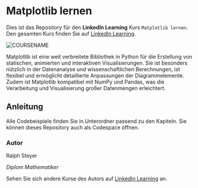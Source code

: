 # Matplotlib lernen

Dies ist das Repository für den **LinkedIn Learning** Kurs `Matplotlib lernen`. Den gesamten Kurs finden Sie auf [LinkedIn Learning][lil-course-url].

![COURSENAME][lil-thumbnail-url] 

Matplotlib ist eine weit verbreitete Bibliothek in Python für die Erstellung von statischen, animierten und interaktiven Visualisierungen. Sie ist besonders nützlich in der Datenanalyse und wissenschaftlichen Berechnungen, ist flexibel und ermöglicht detaillierte Anpassungen der Diagrammelemente. Zudem ist Matplotlib kompatibel mit NumPy und Pandas, was die Verarbeitung und Visualisierung großer Datenmengen erleichtert.

## Anleitung

Alle Codebeispiele finden Sie in Unterordner passend zu den Kapiteln. Sie können dieses Repository auch als Codespace öffnen.

### Autor

Ralph Steyer

_Diplom Mathematiker_

Sehen Sie sich andere Kurse des Autors auf [LinkedIn Learning](https://www.linkedin.com/learning/instructors/ralph-steyer) an.

[0]: # (Replace these placeholder URLs with actual course URLs)
[lil-course-url]: https://www.linkedin.com/learning/matplotlib-lernen
[lil-thumbnail-url]: https://media.licdn.com/dms/image/v2/D4D0DAQGQ5iDumNsxmA/learning-public-crop_675_1200/learning-public-crop_675_1200/0/1733736867647?e=2147483647&v=beta&t=9itBZrPBaQdA77fOFkZ9Qj1Vb1sXfyIf21LHIxeVgZU
